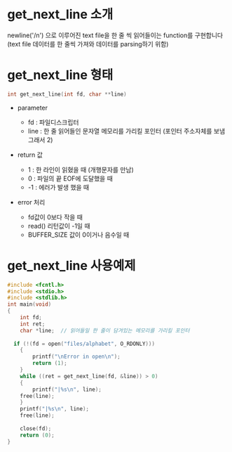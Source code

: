 # get_next_line 소개
newline('/n') 으로 이루어진 text file을 한 줄 씩 읽어들이는 function를 구현합니다  
(text file 데이터를 한 줄씩 가져와 데이터를 parsing하기 위함)

# get_next_line 형태

```c
int get_next_line(int fd, char **line)
```
* parameter
	* fd : 파일디스크립터
	* line : 한 줄 읽어들인 문자열 메모리를 가리킬 포인터 (포인터 주소자체를 보냄 그래서 2)

* return 값  
	* 1  : 한 라인이 읽혔을 때 (개행문자를 만남)
	* 0  : 파일의 끝 EOF에 도달했을 때
	* -1 : 에러가 발생 했을 때

* error 처리
	* fd값이 0보다 작을 때
	* read() 리턴값이 -1일 때
	* BUFFER_SIZE 값이 0이거나 음수일 때

# get_next_line 사용예제
```c
#include <fcntl.h>
#include <stdio.h>
#include <stdlib.h>
int main(void)
{
	int fd;
	int ret;
	char *line;  // 읽어들일 한 줄이 담겨있는 메모리를 가리킬 포인터
  
  if (!(fd = open("files/alphabet", O_RDONLY)))
	{
		printf("\nError in open\n");
		return (1);
	}
	while ((ret = get_next_line(fd, &line)) > 0)
	{
		printf("|%s\n", line);
    free(line);
	}
	printf("|%s\n", line);
	free(line);
  
	close(fd);
	return (0);
}
```
